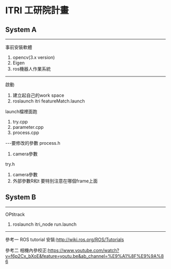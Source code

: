 # ITRI 工研院計畫

## System A
---
事前安裝軟體
1. opencv(3.x version)
2. Eigen
3. ros機器人作業系統

---
啟動
1. 建立起自己的work space
2. roslaunch itri featureMatch.launch 

launch檔裡面跑 
1. try.cpp
2. parameter.cpp
3. process.cpp

---要修改的參數
process.h 
1. camera參數

try.h 
1. camera參數
2. 外部參數R和t 要特別注意在哪個frame上面

## System B
---
OPtitrack
1. roslaunch itri_node run.launch

---
參考一
ROS tutorial 安裝:http://wiki.ros.org/ROS/Tutorials

參考二
相機內參校正:https://www.youtube.com/watch?v=f6p2Cx_bXoE&feature=youtu.be&ab_channel=%E9%A1%8F%E9%9A%86
